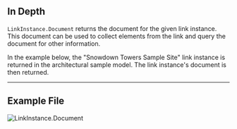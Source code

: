## In Depth
`LinkInstance.Document` returns the document for the given link instance. This document can be used to collect elements from the link and query the document for other information.

In the example below, the "Snowdown Towers Sample Site" link instance is returned in the architectural sample model. The link instance's document is then returned.
___
## Example File

![LinkInstance.Document](./Revit.Elements.LinkInstance.Document_img.jpg)
